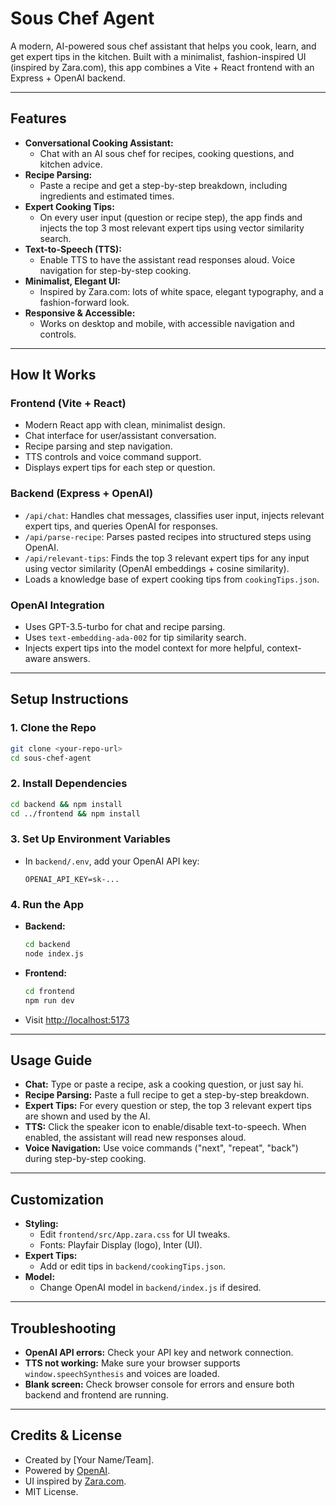 # Sous Chef Agent

A modern, AI-powered sous chef assistant that helps you cook, learn, and get expert tips in the kitchen. Built with a minimalist, fashion-inspired UI (inspired by Zara.com), this app combines a Vite + React frontend with an Express + OpenAI backend.

---

## Features

- **Conversational Cooking Assistant:**
  - Chat with an AI sous chef for recipes, cooking questions, and kitchen advice.
- **Recipe Parsing:**
  - Paste a recipe and get a step-by-step breakdown, including ingredients and estimated times.
- **Expert Cooking Tips:**
  - On every user input (question or recipe step), the app finds and injects the top 3 most relevant expert tips using vector similarity search.
- **Text-to-Speech (TTS):**
  - Enable TTS to have the assistant read responses aloud. Voice navigation for step-by-step cooking.
- **Minimalist, Elegant UI:**
  - Inspired by Zara.com: lots of white space, elegant typography, and a fashion-forward look.
- **Responsive & Accessible:**
  - Works on desktop and mobile, with accessible navigation and controls.

---

## How It Works

### Frontend (Vite + React)
- Modern React app with clean, minimalist design.
- Chat interface for user/assistant conversation.
- Recipe parsing and step navigation.
- TTS controls and voice command support.
- Displays expert tips for each step or question.

### Backend (Express + OpenAI)
- `/api/chat`: Handles chat messages, classifies user input, injects relevant expert tips, and queries OpenAI for responses.
- `/api/parse-recipe`: Parses pasted recipes into structured steps using OpenAI.
- `/api/relevant-tips`: Finds the top 3 relevant expert tips for any input using vector similarity (OpenAI embeddings + cosine similarity).
- Loads a knowledge base of expert cooking tips from `cookingTips.json`.

### OpenAI Integration
- Uses GPT-3.5-turbo for chat and recipe parsing.
- Uses `text-embedding-ada-002` for tip similarity search.
- Injects expert tips into the model context for more helpful, context-aware answers.

---

## Setup Instructions

### 1. Clone the Repo
```bash
git clone <your-repo-url>
cd sous-chef-agent
```

### 2. Install Dependencies
```bash
cd backend && npm install
cd ../frontend && npm install
```

### 3. Set Up Environment Variables
- In `backend/.env`, add your OpenAI API key:
  ```
  OPENAI_API_KEY=sk-...
  ```

### 4. Run the App
- **Backend:**
  ```bash
  cd backend
  node index.js
  ```
- **Frontend:**
  ```bash
  cd frontend
  npm run dev
  ```
- Visit [http://localhost:5173](http://localhost:5173)

---

## Usage Guide

- **Chat:** Type or paste a recipe, ask a cooking question, or just say hi.
- **Recipe Parsing:** Paste a full recipe to get a step-by-step breakdown.
- **Expert Tips:** For every question or step, the top 3 relevant expert tips are shown and used by the AI.
- **TTS:** Click the speaker icon to enable/disable text-to-speech. When enabled, the assistant will read new responses aloud.
- **Voice Navigation:** Use voice commands ("next", "repeat", "back") during step-by-step cooking.

---

## Customization

- **Styling:**
  - Edit `frontend/src/App.zara.css` for UI tweaks.
  - Fonts: Playfair Display (logo), Inter (UI).
- **Expert Tips:**
  - Add or edit tips in `backend/cookingTips.json`.
- **Model:**
  - Change OpenAI model in `backend/index.js` if desired.

---

## Troubleshooting
- **OpenAI API errors:** Check your API key and network connection.
- **TTS not working:** Make sure your browser supports `window.speechSynthesis` and voices are loaded.
- **Blank screen:** Check browser console for errors and ensure both backend and frontend are running.

---

## Credits & License

- Created by [Your Name/Team].
- Powered by [OpenAI](https://openai.com/).
- UI inspired by [Zara.com](https://zara.com/).
- MIT License. 
